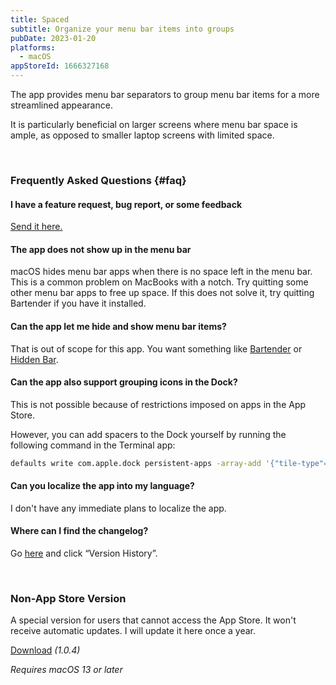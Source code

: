 ```yaml
---
title: Spaced
subtitle: Organize your menu bar items into groups
pubDate: 2023-01-20
platforms:
  - macOS
appStoreId: 1666327168
---
```


The app provides menu bar separators to group menu bar items for a more streamlined appearance.

It is particularly beneficial on larger screens where menu bar space is ample, as opposed to smaller laptop screens with limited space.

<br>

### Frequently Asked Questions {#faq}

#### I have a feature request, bug report, or some feedback

[Send it here.](https://sindresorhus.com/feedback?product=Spaced&referrer=Website-FAQ)

#### The app does not show up in the menu bar

macOS hides menu bar apps when there is no space left in the menu bar. This is a common problem on MacBooks with a notch. Try quitting some other menu bar apps to free up space. If this does not solve it, try quitting Bartender if you have it installed.

#### Can the app let me hide and show menu bar items?

That is out of scope for this app. You want something like [Bartender](https://www.macbartender.com) or [Hidden Bar](https://apps.apple.com/no/app/hidden-bar/id1452453066?mt=12).

#### Can the app also support grouping icons in the Dock?

This is not possible because of restrictions imposed on apps in the App Store.

However, you can add spacers to the Dock yourself by running the following command in the Terminal app:

```sh
defaults write com.apple.dock persistent-apps -array-add '{"tile-type"="spacer-tile";}' && killall Dock
```

#### Can you localize the app into my language?

I don't have any immediate plans to localize the app.

#### Where can I find the changelog?

Go [here](https://apps.apple.com/app/id1666327168) and click “Version History”.

<br>

### Non-App Store Version

A special version for users that cannot access the App Store. It won't receive automatic updates. I will update it here once a year.

[Download](https://dsc.cloud/sindresorhus/Spaced-1.0.4-1686472769.zip) *(1.0.4)*

*Requires macOS 13 or later*
